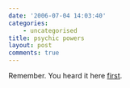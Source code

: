 ```yaml
---
date: '2006-07-04 14:03:40'
categories:
    - uncategorised
title: psychic powers
layout: post
comments: true
---
```

Remember. You heard it here
[first](http://www.nbrightside.com/blog/2006/04/03/david-beckham-and-i/).
